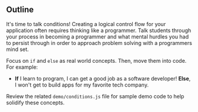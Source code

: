 ## Outline
It's time to talk conditions!  Creating a logical control flow for your application often requires thinking like a programmer.  Talk students through your process in becoming a programmer and what mental hurdles you had to persist through in order to approach problem solving with a programmers mind set.

Focus on `if` and `else` as real world concepts.  Then, move them into code.  For example:

- **If** I learn to program, I can get a good job as a software developer!  **Else**, I won't get to build apps for my favorite tech company.

Review the related `demo/conditions.js` file for sample demo code to help solidify these concepts.